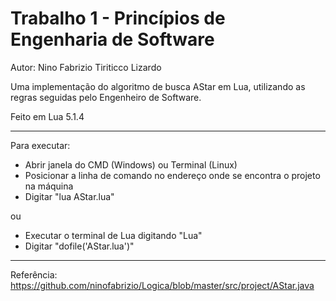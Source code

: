 # Trabalho 1 - Princípios de Engenharia de Software

Autor: Nino Fabrizio Tiriticco Lizardo

Uma implementação do algoritmo de busca AStar em Lua, utilizando as regras seguidas pelo Engenheiro de Software.

Feito em Lua 5.1.4

------------------------------
Para executar:
- Abrir janela do CMD (Windows) ou Terminal (Linux)
- Posicionar a linha de comando no endereço onde se encontra o projeto na máquina
- Digitar "lua AStar.lua"

ou

- Executar o terminal de Lua digitando "Lua"
- Digitar "dofile('AStar.lua')"

------------------------------

Referência:
https://github.com/ninofabrizio/Logica/blob/master/src/project/AStar.java